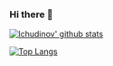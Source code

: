 ### Hi there 👋

<!--
**lchudinov/lchudinov** is a ✨ _special_ ✨ repository because its `README.md` (this file) appears on your GitHub profile.

Here are some ideas to get you started:

- 🔭 I’m currently working on ...
- 🌱 I’m currently learning ...
- 👯 I’m looking to collaborate on ...
- 🤔 I’m looking for help with ...
- 💬 Ask me about ...
- 📫 How to reach me: ...
- 😄 Pronouns: ...
- ⚡ Fun fact: ...
-->
[![lchudinov' github stats](https://github-readme-stats.vercel.app/api?username=lchudinov)](https://github.com/anuraghazra/github-readme-stats)

[![Top Langs](https://github-readme-stats.vercel.app/api/top-langs/?username=lchudinov&layout=compact&langs_count=10)](https://github.com/anuraghazra/github-readme-stats)



